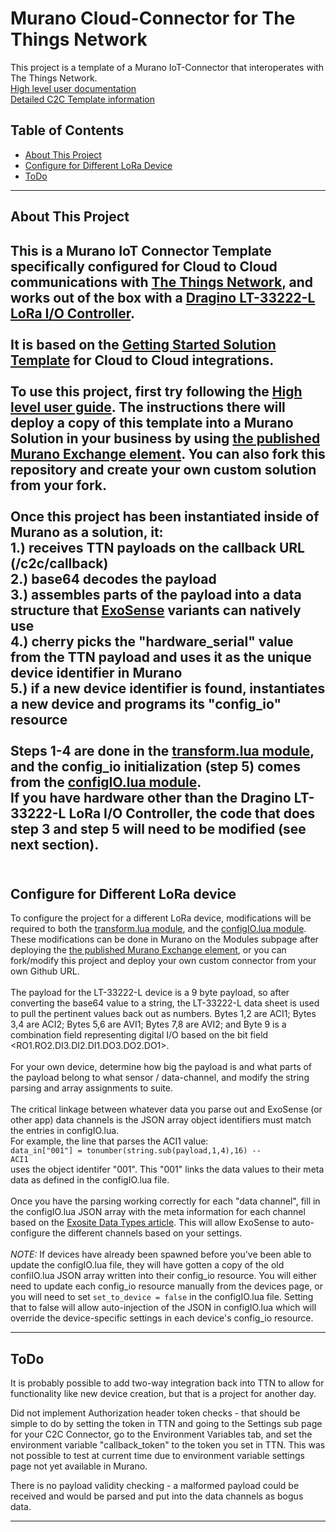 
# Murano Cloud-Connector for The Things Network

This project is a template of a Murano IoT-Connector that interoperates with The Things Network. 
<br>
[High level user documentation](https://github.com/exosite/exosense_recipes/tree/master/TTN)<br>
[Detailed C2C Template information](https://github.com/exosite/getting-started-solution-template/tree/cloud2cloud-product)<br>

## Table of Contents

- [About This Project](#about-this-project)
- [Configure for Different LoRa Device](#configure-for-different-lora-device)
- [ToDo](#todo)
---

## About This Project

This is a Murano IoT Connector Template specifically configured for Cloud to Cloud communications with [The Things Network](https://www.thethingsnetwork.org/), and works out of the box with a [Dragino LT-33222-L LoRa I/O Controller](https://www.dragino.com/products/lora-lorawan-end-node/item/138-lt-33222-l.html).<br>
<br>
It is based on the [Getting Started Solution Template](https://github.com/exosite/getting-started-solution-template/tree/cloud2cloud-product) for Cloud to Cloud integrations.<br>
<br>
To use this project, first try following the [High level user guide](https://github.com/exosite/exosense_recipes/tree/master/TTN).  The instructions there will deploy a copy of this template into a Murano Solution in your business by using [the published Murano Exchange element](https://www.exosite.io/business/exchange/catalog/component/5dfb0070e1041e4cc6982817).  You can also fork this repository and create your own custom solution from your fork.<br>
<br>
Once this project has been instantiated inside of Murano as a solution, it:<br>
1.) receives TTN payloads on the callback URL (<your solution URL>/c2c/callback)<br>
2.) base64 decodes the payload<br>
3.) assembles parts of the payload into a data structure that [ExoSense](https://exosite.com/iot-solutions/condition-monitoring/) variants can natively use<br>
4.) cherry picks the "hardware_serial" value from the TTN payload and uses it as the unique device identifier in Murano<br>
5.) if a new device identifier is found, instantiates a new device and programs its "config_io" resource<br>
<br> 
Steps 1-4 are done in the [transform.lua module](./modules/vendor/c2c/transform.lua), and the config_io initialization (step 5) comes from the [configIO.lua module](./modules/vendor/configIO.lua).
<br>
If you have hardware other than the Dragino LT-33222-L LoRa I/O Controller, the code that does step 3 and step 5 will need to be modified (see next section).<br>
<br>
---

## Configure for Different LoRa device

To configure the project for a different LoRa device, modifications will be required to both the [transform.lua module](./modules/vendor/c2c/transform.lua), and the [configIO.lua module](./modules/vendor/configIO.lua).  These modifications can be done in Murano on the Modules subpage after deploying the [the published Murano Exchange element](https://www.exosite.io/business/exchange/catalog/component/5dfb0070e1041e4cc6982817), or you can fork/modify this project and deploy your own custom connector from your own Github URL.<br>
<br>
The payload for the LT-33222-L device is a 9 byte payload, so after converting the base64 value to a string, the LT-33222-L data sheet is used to pull the pertinent values back out as numbers.  Bytes 1,2 are ACI1; Bytes 3,4 are ACI2; Bytes 5,6 are AVI1; Bytes 7,8 are AVI2; and Byte 9 is a combination field representing digital I/O based on the bit field <RO1.RO2.DI3.DI2.DI1.DO3.DO2.DO1>.<br>
<br>
For your own device, determine how big the payload is and what parts of the payload belong to what sensor / data-channel, and modify the string parsing and array assignments to suite.<br>
<br>
The critical linkage between whatever data you parse out and ExoSense (or other app) data channels is the JSON array object identifiers must match the entries in configIO.lua.<br>
For example, the line that parses the ACI1 value:<br>
<code>data_in["001"] = tonumber(string.sub(payload,1,4),16) 		-- ACI1</code><br>
uses the object identifer "001".  This "001" links the data values to their meta data as defined in the configIO.lua file.<br>
<br>
Once you have the parsing working correctly for each "data channel", fill in the configIO.lua JSON array with the meta information for each channel based on the [Exosite Data Types article](https://github.com/exosite/industrial_iot_schema/blob/master/data-types.md).  This will allow ExoSense to auto-configure the different channels based on your settings.<br>
<br>
*NOTE:* If devices have already been spawned before you've been able to update the configIO.lua file, they will have gotten a copy of the old confiIO.lua JSON array written into their config_io resource.  You will either need to update each config_io resource manually from the devices page, or you will need to set  <code>set_to_device = false</code> in the configIO.lua file.  Setting that to false will allow auto-injection of the JSON in configIO.lua which will override the device-specific settings in each device's config_io resource.

---
## ToDo

It is probably possible to add two-way integration back into TTN to allow for functionality like new device creation, but that is a project for another day.

Did not implement Authorization header token checks - that should be simple to do by setting the token in TTN and going to the Settings sub page for your C2C Connector, go to the Environment Variables tab, and set the environment variable "callback_token" to the token you set in TTN.  This was not possible to test at current time due to environment variable settings page not yet available in Murano.

There is no payload validity checking - a malformed payload could be received and would be parsed and put into the data channels as bogus data.  

---

